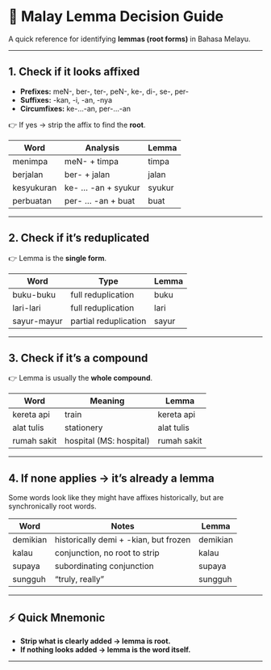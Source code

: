 # 🌱 Malay Lemma Decision Guide

A quick reference for identifying **lemmas (root forms)** in Bahasa Melayu.

---

## 1. Check if it looks **affixed**
- **Prefixes:** meN-, ber-, ter-, peN-, ke-, di-, se-, per-  
- **Suffixes:** -kan, -i, -an, -nya  
- **Circumfixes:** ke-…-an, per-…-an  

👉 If yes → strip the affix to find the **root**.

| Word        | Analysis                   | Lemma   |
|-------------|----------------------------|---------|
| menimpa     | meN- + timpa               | timpa   |
| berjalan    | ber- + jalan               | jalan   |
| kesyukuran  | ke- … -an + syukur         | syukur  |
| perbuatan   | per- … -an + buat          | buat    |

---

## 2. Check if it’s **reduplicated**
👉 Lemma is the **single form**.

| Word        | Type              | Lemma   |
|-------------|------------------|---------|
| buku-buku   | full reduplication | buku    |
| lari-lari   | full reduplication | lari    |
| sayur-mayur | partial reduplication | sayur |

---

## 3. Check if it’s a **compound**
👉 Lemma is usually the **whole compound**.

| Word         | Meaning         | Lemma        |
|--------------|-----------------|--------------|
| kereta api   | train           | kereta api   |
| alat tulis   | stationery      | alat tulis   |
| rumah sakit  | hospital (MS: hospital) | rumah sakit |

---

## 4. If none applies → it’s **already a lemma**
Some words look like they might have affixes historically, but are synchronically root words.

| Word      | Notes                                   | Lemma     |
|-----------|-----------------------------------------|-----------|
| demikian  | historically demi + -kian, but frozen   | demikian  |
| kalau     | conjunction, no root to strip           | kalau     |
| supaya    | subordinating conjunction               | supaya    |
| sungguh   | “truly, really”                         | sungguh   |

---

## ⚡ Quick Mnemonic
- **Strip what is clearly added → lemma is root.**  
- **If nothing looks added → lemma is the word itself.**

---